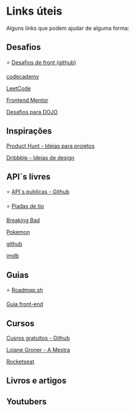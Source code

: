 # Links úteis

Alguns links que podem ajudar de alguma forma:


## Desafios
⭐ [Desafios de front (github)](https://github.com/felipefialho/frontend-challenges)

[codecademy](https://www.codecademy.com/code-challenges)

[LeetCode](https://leetcode.com/problemset/all/)

[Frontend Mentor](https://www.frontendmentor.io/)

[Desafios para DOJO](https://dojopuzzles.com/)

## Inspirações

[Product Hunt - Ideias para projetos](https://www.producthunt.com/)

[Dribbble - Ideias de design](https://dribbble.com/)

## API`s livres

⭐ [API`s publicas - Github](https://github.com/public-api-lists/public-api-lists)

⭐ [Piadas de tio](https://icanhazdadjoke.com/)

[Breaking Bad](https://breakingbadapi.com/documentation)

[Pokemon](https://pokeapi.co/)

[github](https://api.github.com)

[imdb](https://www.omdbapi.com/)


## Guias
⭐ [Roadmap.sh](https://roadmap.sh/)

[Guia front-end](https://jlcarvalho.github.io/guia-frontend/)

## Cursos
[Cusros gratuitos - Github](https://gist.github.com/davidalves1/764e413c8963eb5fdb530cda1da477c1#frontend)

[Loiane Groner - A Mestra](https://loiane.training/)

[Rocketseat](https://www.rocketseat.com.br)

## Livros e artigos


## Youtubers

